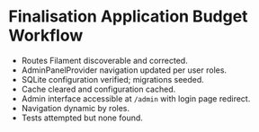 # Finalisation Application Budget Workflow

- Routes Filament discoverable and corrected.
- AdminPanelProvider navigation updated per user roles.
- SQLite configuration verified; migrations seeded.
- Cache cleared and configuration cached.
- Admin interface accessible at `/admin` with login page redirect.
- Navigation dynamic by roles.
- Tests attempted but none found.
